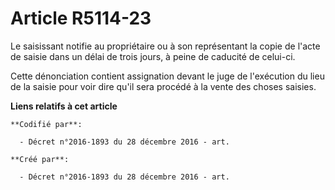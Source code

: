 # Article R5114-23

Le saisissant notifie au propriétaire ou à son représentant la copie de l'acte de saisie dans un délai de trois jours, à
peine de caducité de celui-ci.

Cette dénonciation contient assignation devant le juge de l'exécution du lieu de la saisie pour voir dire qu'il sera procédé
à la vente des choses saisies.

**Liens relatifs à cet article**

	**Codifié par**:

	  - Décret n°2016-1893 du 28 décembre 2016 - art.

	**Créé par**:

	  - Décret n°2016-1893 du 28 décembre 2016 - art.
